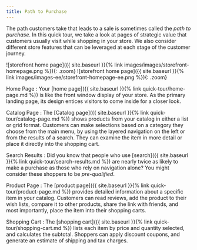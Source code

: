 ```yaml
---
title: Path to Purchase
---
```


The path customers take that leads to a sale is sometimes called the _path to purchase_. In this quick tour, we take a look at pages of strategic value that customers usually visit while shopping in your store. We also consider different store features that can be leveraged at each stage of the customer journey.

<!--{% if "Default.CE Only" contains site.edition %}-->![storefront home page]({{ site.baseurl }}{% link images/images/storefront-homepage.png %}){: .zoom}
<!--{% endif %}-->
<!--{% if "Default.EE-B2B" contains site.edition %}-->![storefront home page]({{ site.baseurl }}{% link images/images-ee/storefront-homepage-ee.png %}){: .zoom}
<!--{% endif %}-->

Home Page
:  Your [home page]({{ site.baseurl }}{% link quick-tour/home-page.md %}) is like the front window display of your store. As the primary landing page, its design entices visitors to come inside for a closer look.

Catalog Page
:  The [Catalog page]({{ site.baseurl }}{% link quick-tour/catalog-page.md %}) shows products from your catalog in either a list or grid format. Customers can make selections based on a category they choose from the main menu, by using the layered navigation on the left or from the results of a search. They can examine the item in more detail or place it directly into the shopping cart.

Search Results
:  Did you know that people who use [search]({{ site.baseurl }}{% link quick-tour/search-results.md %}) are nearly twice as likely to make a purchase as those who rely on navigation alone? You might consider these shoppers to be _pre-qualified_.

Product Page
:  The [product page]({{ site.baseurl }}{% link quick-tour/product-page.md %}) provides detailed information about a specific item in your catalog. Customers can read reviews, add the product to their wish lists, compare it to other products, share the link with friends, and most importantly, place the item into their shopping carts.

Shopping Cart
:  The [shopping cart]({{ site.baseurl }}{% link quick-tour/shopping-cart.md %}) lists each item by price and quantity selected, and calculates the subtotal. Shoppers can apply discount coupons, and generate an estimate of shipping and tax charges.
